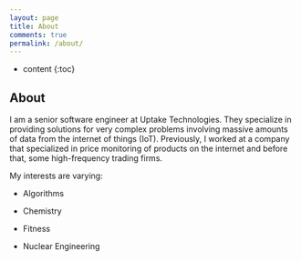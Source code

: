 ```yaml
---
layout: page
title: About
comments: true
permalink: /about/
---
```


* content
{:toc}

## About

I am a senior software engineer at Uptake Technologies.  They specialize in providing solutions for very complex problems involving massive amounts of data from the internet of things (IoT).  Previously, I worked at a company that specialized in price monitoring of products on the internet and before that, some high-frequency trading firms.

My interests are varying:

  *  Algorithms

  *  Chemistry

  *  Fitness

  *  Nuclear Engineering